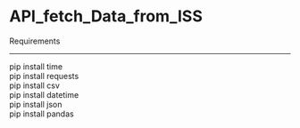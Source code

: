 # API_fetch_Data_from_ISS

Requirements
_______________________
pip install time <br />
pip install requests <br />
pip install csv <br />
pip install datetime <br />
pip install json <br /> 
pip install pandas <br />

